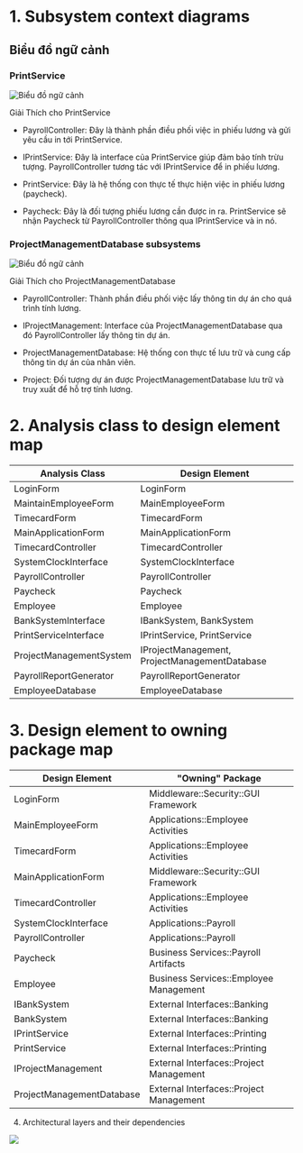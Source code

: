 # 1.	Subsystem context diagrams

## Biểu đồ ngữ cảnh 
### PrintService
![Biểu đồ ngữ cảnh](https://www.planttext.com/api/plantuml/png/Z951JWCn34NtFeNLJSjYBb2DHfKg5kmGFK4OZ1erJQQs1n4LJiQYH-eL60-DXfODMLdVty_-oldhj19rhFq-WEnyH4v2CCT7bpc5WEiKrGfYQ8CJAOr9noFW-BYFb-RY3Zx18EoZueRupRU4c_vPiYZjOL29NzsWFOoMuYYapiH5vtAxfNQ7IriwbiQzdF5xhgwbi8VPz9wRvd-iuSRxg5upherACeKSFMPuek3KfoXRtmdyZLzLpKsC9SwO3Zs9_cp7idq6ryRwewgkajpq3JsTigBuOj_q3G00__y30000)

Giải Thích cho PrintService
- PayrollController: Đây là thành phần điều phối việc in phiếu lương và gửi yêu cầu in tới PrintService.

- IPrintService: Đây là interface của PrintService giúp đảm bảo tính trừu tượng. PayrollController tương tác với IPrintService để in phiếu lương.

- PrintService: Đây là hệ thống con thực tế thực hiện việc in phiếu lương (paycheck).

- Paycheck: Đây là đối tượng phiếu lương cần được in ra. PrintService sẽ nhận Paycheck từ PayrollController thông qua IPrintService và in nó.

### ProjectManagementDatabase subsystems
![Biểu đồ ngữ cảnh](https://www.planttext.com/api/plantuml/png/Z95DJiD038NtFeNL3MMH2rHHLAbbqGKIWXEumOM1YQUo7KG4d8m5H-8AT4fI_eBKMOtc-RtFzho_litDIRrj8jXz4DHa32TuGPsc676HnFE55Uf8PeFmzOvFWFkZhVJYz1HU88TekkFQyPo4RhXXSRngrzQPSmD1d7L3DUEgh_jMTiXary0FFDr-bgoME1jYCwJlwRT_IKvhCiQoj068kuZ7hggEpjuDS2OUlCD5fh3zf6NzaYDvI6AtOMlmTpL5KOrDDyF90CSUZa4sIPjzsWH6FELpKVm_w9WZmm-zpbckynz_0000__y30000)

Giải Thích cho ProjectManagementDatabase
- PayrollController: Thành phần điều phối việc lấy thông tin dự án cho quá trình tính lương.

- IProjectManagement: Interface của ProjectManagementDatabase qua đó PayrollController lấy thông tin dự án.

- ProjectManagementDatabase: Hệ thống con thực tế lưu trữ và cung cấp thông tin dự án của nhân viên.

- Project: Đối tượng dự án được ProjectManagementDatabase lưu trữ và truy xuất để hỗ trợ tính lương.

# 2.	Analysis class to design element map

| Analysis Class             | Design Element                  |
|----------------------------|----------------------------------|
| LoginForm                  | LoginForm                       |
| MaintainEmployeeForm       | MainEmployeeForm                |
| TimecardForm               | TimecardForm                    |
| MainApplicationForm        | MainApplicationForm             |
| TimecardController         | TimecardController              |
| SystemClockInterface       | SystemClockInterface            |
| PayrollController          | PayrollController               |
| Paycheck                   | Paycheck                        |
| Employee                   | Employee                        |
| BankSystemInterface        | IBankSystem, BankSystem         |
| PrintServiceInterface      | IPrintService, PrintService     |
| ProjectManagementSystem    | IProjectManagement, ProjectManagementDatabase |
| PayrollReportGenerator     | PayrollReportGenerator          |
| EmployeeDatabase           | EmployeeDatabase                |


# 3.	Design element to owning package map

| Design Element        | "Owning" Package                            | 
|-----------------------|---------------------------------------------|
| LoginForm             | Middleware::Security::GUI Framework         |
| MainEmployeeForm      | Applications::Employee Activities           |
| TimecardForm          | Applications::Employee Activities           |
| MainApplicationForm   | Middleware::Security::GUI Framework         |
| TimecardController    | Applications::Employee Activities           |
| SystemClockInterface  | Applications::Payroll                       |
| PayrollController     | Applications::Payroll                       |
| Paycheck              | Business Services::Payroll Artifacts        |
| Employee              | Business Services::Employee Management      |
| IBankSystem           | External Interfaces::Banking                |
| BankSystem            | External Interfaces::Banking                |
| IPrintService         | External Interfaces::Printing               |
| PrintService          | External Interfaces::Printing               |
| IProjectManagement    | External Interfaces::Project Management     |
| ProjectManagementDatabase | External Interfaces::Project Management |

4.	Architectural layers and their dependencies

![](https://www.planttext.com/api/plantuml/png/V5BBQiCm4BphAqJk-ODWqgGj618mfBVGmrRPkggabLaf0LFwPJtqa_eBjUNqOSVEIThHQcOqgw-FpsM8mF7eh0X6asGVK5IW39GePmLZG8eGjIUvWHfv9XSBsswoJBu9AVSRNsgwz-mUsseBckvSPNsD-0i-Q8SA-D3hkgaggrLYxl1tyQVxxt12je2QlRLhJx5TaNjA0tXNXuXkRRqoEKNaPr3O5rmTWoOCGUwGJrfXc9PLBwXCelrvQ9-gLIZvclTy1MGwJubdKEO5Qufd8mcv09eM_uegRe4QJTUCwDmtG6yXmXE4pk7eDEVpR2nkCJQ2r3kLb9ZECDsxZ4KiaGxjn_i6003__mC0)
